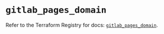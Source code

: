 # `gitlab_pages_domain`

Refer to the Terraform Registry for docs: [`gitlab_pages_domain`](https://registry.terraform.io/providers/gitlabhq/gitlab/17.1.0/docs/resources/pages_domain).
